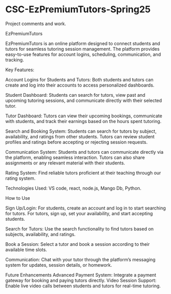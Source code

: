 # CSC-EzPremiumTutors-Spring25
Project comments and work.

EzPremiumTutors

EzPremiumTutors is an online platform designed to connect students and tutors for seamless tutoring session management. The platform provides easy-to-use features for account logins, scheduling, communication, and tracking.

Key Features:

Account Logins for Students and Tutors:
Both students and tutors can create and log into their accounts to access personalized dashboards.

Student Dashboard:
Students can search for tutors, view past and upcoming tutoring sessions, and communicate directly with their selected tutor.

Tutor Dashboard:
Tutors can view their upcoming bookings, communicate with students, and track their earnings based on the hours spent tutoring.

Search and Booking System:
Students can search for tutors by subject, availability, and ratings from other students. Tutors can review student profiles and ratings before accepting or rejecting session requests.

Communication System:
Students and tutors can communicate directly via the platform, enabling seamless interaction. Tutors can also share assignments or any relevant material with their students.

Rating System:
Find reliable tutors proficient at their teaching through our rating system.

Technologies Used:
VS code, react, node.js, Mango Db, Python.

How to Use

Sign Up/Login:
For students, create an account and log in to start searching for tutors.
For tutors, sign up, set your availability, and start accepting students.

Search for Tutors:
Use the search functionality to find tutors based on subjects, availability, and ratings.

Book a Session:
Select a tutor and book a session according to their available time slots.

Communication:
Chat with your tutor through the platform’s messaging system for updates, session details, or homework.

Future Enhancements
Advanced Payment System: Integrate a payment gateway for booking and paying tutors directly.
Video Session Support: Enable live video calls between students and tutors for real-time tutoring.
